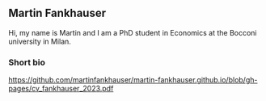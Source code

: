 ## Martin Fankhauser

Hi, my name is Martin and I am a PhD student in Economics at the Bocconi university in Milan.

### Short bio

https://github.com/martinfankhauser/martin-fankhauser.github.io/blob/gh-pages/cv_fankhauser_2023.pdf


